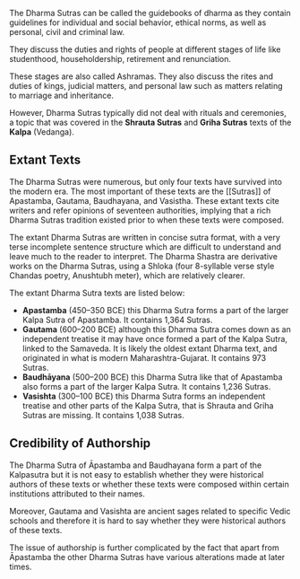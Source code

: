 The Dharma Sutras can be called the guidebooks of dharma as they contain guidelines for individual and social behavior, ethical norms, as well as personal, civil and criminal law.

They discuss the duties and rights of people at different stages of life like studenthood, householdership, retirement and renunciation.

These stages are also called Ashramas. They also discuss the rites and duties of kings, judicial matters, and personal law such as matters relating to marriage and inheritance.

However, Dharma Sutras typically did not deal with rituals and ceremonies, a topic that was covered in the **Shrauta Sutras** and **Griha Sutras** texts of the **Kalpa** (Vedanga).

## Extant Texts
The Dharma Sutras were numerous, but only four texts have survived into the modern era. The most important of these texts are the [[Sutras]] of Apastamba, Gautama, Baudhayana, and Vasistha. These extant texts cite writers and refer opinions of seventeen authorities, implying that a rich Dharma Sutras tradition existed prior to when these texts were composed.

The extant Dharma Sutras are written in concise sutra format, with a very terse incomplete sentence structure which are difficult to understand and leave much to the reader to interpret. The Dharma Shastra are derivative works on the Dharma Sutras, using a Shloka (four 8-syllable verse style Chandas poetry, Anushtubh meter), which are relatively clearer.

The extant Dharma Sutra texts are listed below:

- **Apastamba** (450–350 BCE) this Dharma Sutra forms a part of the larger Kalpa Sutra of Apastamba. It contains 1,364 Sutras.
- **Gautama** (600–200 BCE) although this Dharma Sutra comes down as an independent treatise it may have once formed a part of the Kalpa Sutra, linked to the Samaveda. It is likely the oldest extant Dharma text, and originated in what is modern Maharashtra-Gujarat. It contains 973 Sutras.
- **Baudhāyana** (500–200 BCE) this Dharma Sutra like that of Apastamba also forms a part of the larger Kalpa Sutra. It contains 1,236 Sutras.
- **Vasishta** (300–100 BCE) this Dharma Sutra forms an independent treatise and other parts of the Kalpa Sutra, that is Shrauta and Griha Sutras are missing. It contains 1,038 Sutras.
## Credibility of Authorship
The Dharma Sutra of Āpastamba and Baudhayana form a part of the Kalpasutra but it is not easy to establish whether they were historical authors of these texts or whether these texts were composed within certain institutions attributed to their names.

Moreover, Gautama and Vasishta are ancient sages related to specific Vedic schools and therefore it is hard to say whether they were historical authors of these texts.

The issue of authorship is further complicated by the fact that apart from Āpastamba the other Dharma Sutras have various alterations made at later times.